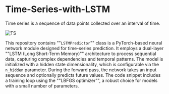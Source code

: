 # Time-Series-with-LSTM

Time series is a sequence of data points collected over an interval of time. 

![TS](https://github.com/zahraasadi257/Time-Series-with-LSTM/assets/57061013/e2d57cef-ed44-4387-bd62-61debea7d857)



This repository contains ""`LSTMPredictor`"" class is a PyTorch-based neural network module designed for time-series prediction. It employs a dual-layer ""LSTM (Long Short-Term Memory)"" architecture to process sequential data, capturing complex dependencies and temporal patterns. The model is initialized with a hidden state dimensionality, which is configurable via the `n_hidden` parameter. During the forward pass, the network takes an input sequence and optionally predicts future values. The code snippet includes a training loop using the ""LBFGS optimizer"", a robust choice for models with a small number of parameters. 
